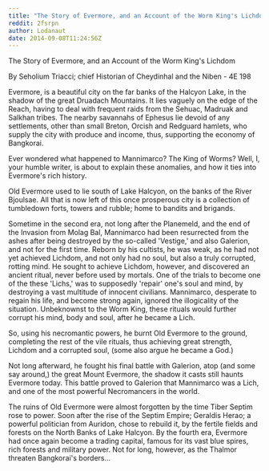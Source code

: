 ```yaml
---
title: "The Story of Evermore, and an Account of the Worm King's Lichdom"
reddit: 2fsrpn
author: Lodanaut
date: 2014-09-08T11:24:56Z
---
```


The Story of Evermore, and an Account of the Worm King's Lichdom

By Seholium Triacci; chief Historian of Cheydinhal and the Niben - 4E 198

Evermore, is a beautiful city on the far banks of the Halcyon Lake, in the shadow of the great Druadach Mountains.  It lies vaguely on the edge of the Reach, having to deal with frequent raids from the Sehuac, Madruak and Salkhan tribes.  The nearby savannahs of Ephesus lie devoid of any settlements, other than small Breton, Orcish and Redguard hamlets, who supply the city with produce and income, thus, supporting the economy of Bangkorai.

Ever wondered what happened to Mannimarco?  The King of Worms?  Well, I, your humble writer, is about to explain these anomalies, and how it ties into Evermore's rich history.

Old Evermore used to lie south of Lake Halcyon, on the banks of the River Bjoulsae.  All that is now left of this once prosperous city is a collection of tumbledown forts, towers and rubble; home to bandits and brigands.

Sometime in the second era,  not long after the Planemeld, and the end of the Invasion from Molag Bal, Mannimarco had been resurrected from the ashes after being destroyed by the so-called 'Vestige,' and also Galerion, and not for the first time. Reborn by his cultists, he was weak, as he had not yet achieved Lichdom, and not only had no soul, but also a truly corrupted, rotting mind.  He sought to achieve Lichdom, however, and discovered an ancient ritual, never before used by mortals.  One of the trials to become one of the these 'Lichs,' was to supposedly 'repair' one's soul and mind, by destroying a vast multitude of innocent civilians.  Mannimarco, desperate to regain his life, and become strong again, ignored the illogicality of the situation.  Unbeknownst to the Worm King, these rituals would further corrupt his mind, body and soul, after he became a  Lich.

So, using his necromantic powers, he burnt Old Evermore to the ground, completing the rest of the vile rituals, thus achieving great strength, Lichdom and a corrupted soul, (some also argue he became a God.)

Not long afterward, he fought his final battle with Galerion, atop (and some say  around,) the great Mount Evermore, the shadow it casts still haunts Evermore today.  This battle proved to Galerion that Mannimarco was a Lich, and one of the most powerful Necromancers in the world.

The ruins of Old Evermore were almost forgotten by the time Tiber Septim rose to power.  Soon after the rise of the Septim Empire; Geraldis Herao; a powerful politician from Auridon, chose to rebuild it, by the fertile fields and forests on the North Banks of Lake Halcyon.  By the fourth era, Evermore had once again become a trading capital, famous for its vast blue spires, rich forests and military power.  Not for long, however, as the Thalmor threaten Bangkorai's borders...

